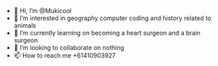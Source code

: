 - 👋 Hi, I’m @Mukicool
- 👀 I’m interested in geography computer coding and history related to animals 
- 🌱 I’m currently learning on becoming a heart surgeon and a brain surgeon
- 💞️ I’m looking to collaborate on nothing 
- 📫 How to reach me +61410903927

<!---
Mukicool/Mukicool is a ✨ special ✨ repository because its `README.md` (this file) appears on your GitHub profile.
You can click the Preview link to take a look at your changes.
--->
